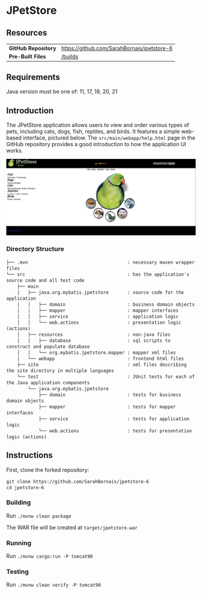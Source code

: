 # JPetStore

## Resources

|   |   |
|---|---|
|__GitHub Repository__| https://github.com/SarahBornais/jpetstore-6 |
|__Pre-Built Files__| [/builds](./builds/) |

## Requirements

Java version must be one of: 11, 17, 19, 20, 21

## Introduction

The JPetStore application allows users to view and order various types of pets, including cats, dogs, fish, reptiles, and birds. It features a simple web-based interface, pictured below. The `src/main/webapp/help.html` page in the GitHub repository provides a good introduction to how the application UI works.

![image](../images/JPetStore.png)

### Directory Structure

```
├── .mvn                                     : necessary maven wrapper files
└── src                                      : has the application's source code and all test code
    ├── main
    │   ├── java.org.mybatis.jpetstore       : source code for the application
    │   │   ├── domain                       : business domain objects
    │   │   ├── mapper                       : mapper interfaces
    │   │   ├── service                      : application logic
    │   │   └── web.actions                  : presentation logic (actions)
    │   ├── resources                        : non-java files
    │   │   ├── database                     : sql scripts to construct and populate database
    │   │   └── org.mybatis.jpetstore.mapper : mapper xml files
    │   └── webapp                           : frontend html files
    ├── site                                 : xml files describing the site directory in multiple languages
    └── test                                 : JUnit tests for each of the Java application components
        └── java.org.mybatis.jpetstore
            ├── domain                       : tests for business domain objects
            ├── mapper                       : tests for mapper interfaces
            ├── service                      : tests for application logic
            └── web.actions                  : tests for presentation logic (actions)
```

## Instructions

First, clone the forked repository:

```
git clone https://github.com/SarahBornais/jpetstore-6
cd jpetstore-6
```

### Building

Run `./mvnw clean package`

The WAR file will be created at `target/jpetstore.war`

### Running

Run `./mvnw cargo:run -P tomcat90`

### Testing

Run `./mvnw clean verify -P tomcat90`